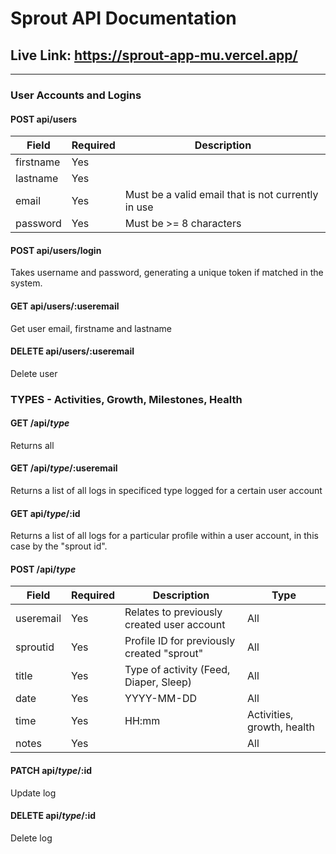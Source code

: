 # Sprout API Documentation

## Live Link: https://sprout-app-mu.vercel.app/

<hr>

### User Accounts and Logins

#### POST api/users

| Field  | Required           | Description |
| --------- | ------------------- | --------- |
| firstname |      Yes               |  |
| lastname   | Yes | | 
| email  | Yes | Must be a valid email that is not currently in use | 
| password  | Yes | Must be >= 8 characters | 

#### POST api/users/login

Takes username and password, generating a unique token if matched in the system. 

#### GET api/users/:useremail

Get user email, firstname and lastname

#### DELETE api/users/:useremail

Delete user


### TYPES - Activities, Growth, Milestones, Health

#### GET /api/<em>type</em>
Returns all

#### GET /api/<em>type</em>/:useremail 

Returns a list of all logs in specificed type logged for a certain user account

#### GET api/<em>type</em>/:id

Returns a list of all logs for a particular profile within a user account, in this case by the "sprout id".


#### POST /api/<em>type</em> 

| Field  | Required           | Description | Type |
| --------- | ------------------- | --------- | ------- |
| useremail |      Yes               | Relates to previously created user account    | All |
| sproutid    | Yes | Profile ID for previously created "sprout" | All |
| title   | Yes | Type of activity (Feed, Diaper, Sleep) | All |
| date   | Yes | YYYY-MM-DD | All |
| time    | Yes | HH:mm | Activities, growth, health |
| notes    | Yes |  | All |

#### PATCH api/<em>type</em>/:id

Update log

#### DELETE api/<em>type</em>/:id

Delete log


